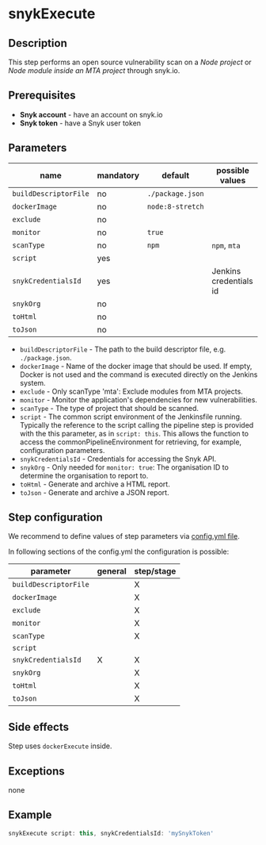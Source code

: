 # snykExecute

## Description

This step performs an open source vulnerability scan on a *Node project* or *Node module inside an MTA project* through snyk.io.

## Prerequisites

* **Snyk account** - have an account on snyk.io
* **Snyk token** - have a Snyk user token

## Parameters

| name | mandatory | default | possible values |
|------|-----------|---------|-----------------|
| `buildDescriptorFile` | no | `./package.json` |  |
| `dockerImage` | no | `node:8-stretch` |  |
| `exclude` | no |  |  |
| `monitor` | no | `true` |  |
| `scanType` | no | `npm` | `npm`, `mta` |
| `script` | yes |  |  |
| `snykCredentialsId` | yes |  | Jenkins credentials id |
| `snykOrg` | no |  |  |
| `toHtml` | no |  |  |
| `toJson` | no |  |  |

* `buildDescriptorFile` - The path to the build descriptor file, e.g. `./package.json`.
* `dockerImage` - Name of the docker image that should be used. If empty, Docker is not used and the command is executed directly on the Jenkins system.
* `exclude` - Only scanType 'mta': Exclude modules from MTA projects.
* `monitor` - Monitor the application's dependencies for new vulnerabilities.
* `scanType` - The type of project that should be scanned.
* `script` - The common script environment of the Jenkinsfile running. Typically the reference to the script calling the pipeline step is provided with the this parameter, as in `script: this`. This allows the function to access the commonPipelineEnvironment for retrieving, for example, configuration parameters.
* `snykCredentialsId` - Credentials for accessing the Snyk API.
* `snykOrg` - Only needed for `monitor: true`: The organisation ID to determine the organisation to report to.
* `toHtml` - Generate and archive a HTML report.
* `toJson` - Generate and archive a JSON report.

## Step configuration

We recommend to define values of step parameters via [config.yml file](../configuration.md).

In following sections of the config.yml the configuration is possible:

| parameter | general | step/stage |
|-----------|---------|------------|
| `buildDescriptorFile` |  | X |
| `dockerImage` |  | X |
| `exclude` |  | X |
| `monitor` |  | X |
| `scanType` |  | X |
| `script` |  |  |
| `snykCredentialsId` | X | X |
| `snykOrg` |  | X |
| `toHtml` |  | X |
| `toJson` |  | X |

## Side effects

Step uses `dockerExecute` inside.

## Exceptions

none

## Example

```groovy
snykExecute script: this, snykCredentialsId: 'mySnykToken'
```

